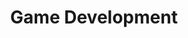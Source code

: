 ---
title: Game Development
description: Development using Unity3D, Unreal Engine and in house engines for real time rendering and interactivity.
image: game.png
---